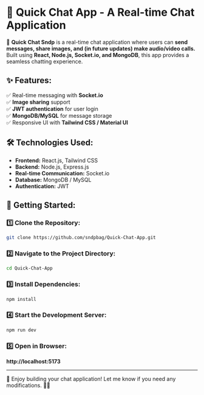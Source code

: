 # 📌 Quick Chat App - A Real-time Chat Application

🚀 **Quick Chat Sndp** is a real-time chat application where users can **send messages, share images, and (in future updates) make audio/video calls.** Built using **React, Node.js, Socket.io, and MongoDB**, this app provides a seamless chatting experience.

## ✨ Features:
✅ Real-time messaging with **Socket.io**  
✅ **Image sharing** support  
✅ **JWT authentication** for user login  
✅ **MongoDB/MySQL** for message storage  
✅ Responsive UI with **Tailwind CSS / Material UI**  

## 🛠️ Technologies Used:
- **Frontend:** React.js, Tailwind CSS  
- **Backend:** Node.js, Express.js  
- **Real-time Communication:** Socket.io  
- **Database:** MongoDB / MySQL  
- **Authentication:** JWT  

## 🚀 Getting Started:
### 1️⃣ Clone the Repository:
```sh
git clone https://github.com/sndpbag/Quick-Chat-App.git
```

### 2️⃣ Navigate to the Project Directory:
```sh
cd Quick-Chat-App
```

### 3️⃣ Install Dependencies:
```sh
npm install
```

### 4️⃣ Start the Development Server:
```sh
npm run dev
```

### 5️⃣ Open in Browser:
**http://localhost:5173**

---

🎉 Enjoy building your chat application! Let me know if you need any modifications. 🚀😊